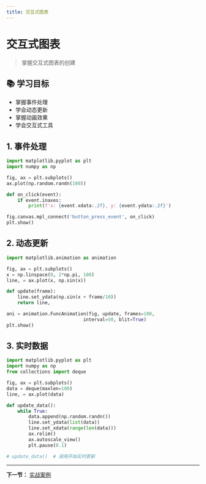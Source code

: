 ```yaml
---
title: 交互式图表
---
```


# 交互式图表

> 掌握交互式图表的创建

## 📚 学习目标

- 掌握事件处理
- 学会动态更新
- 掌握动画效果
- 学会交互式工具

## 1. 事件处理

```python
import matplotlib.pyplot as plt
import numpy as np

fig, ax = plt.subplots()
ax.plot(np.random.randn(100))

def on_click(event):
    if event.inaxes:
        print(f'x: {event.xdata:.2f}, y: {event.ydata:.2f}')

fig.canvas.mpl_connect('button_press_event', on_click)
plt.show()
```

## 2. 动态更新

```python
import matplotlib.animation as animation

fig, ax = plt.subplots()
x = np.linspace(0, 2*np.pi, 100)
line, = ax.plot(x, np.sin(x))

def update(frame):
    line.set_ydata(np.sin(x + frame/10))
    return line,

ani = animation.FuncAnimation(fig, update, frames=100, 
                            interval=50, blit=True)
plt.show()
```

## 3. 实时数据

```python
import matplotlib.pyplot as plt
import numpy as np
from collections import deque

fig, ax = plt.subplots()
data = deque(maxlen=100)
line, = ax.plot(data)

def update_data():
    while True:
        data.append(np.random.randn())
        line.set_ydata(list(data))
        line.set_xdata(range(len(data)))
        ax.relim()
        ax.autoscale_view()
        plt.pause(0.1)

# update_data()  # 调用开始实时更新
```

---

**下一节：** [实战案例](12-实战案例.md)
